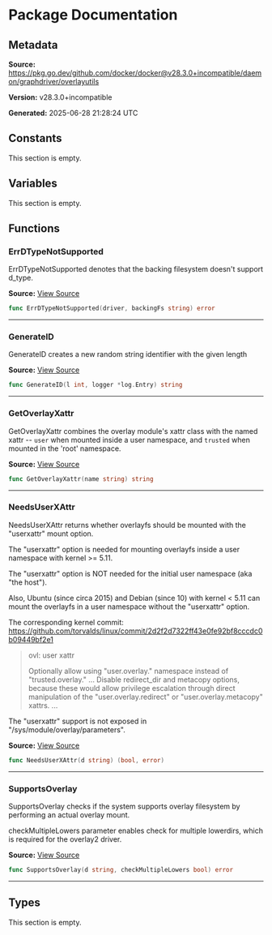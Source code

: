 # Package Documentation

## Metadata

**Source:** https://pkg.go.dev/github.com/docker/docker@v28.3.0+incompatible/daemon/graphdriver/overlayutils

**Version:** v28.3.0+incompatible

**Generated:** 2025-06-28 21:28:24 UTC

## Constants

This section is empty.

## Variables

This section is empty.

## Functions

### ErrDTypeNotSupported

ErrDTypeNotSupported denotes that the backing filesystem doesn't support d_type.

**Source:** [View Source](https://github.com/docker/docker/blob/v28.3.0/daemon/graphdriver/overlayutils/overlayutils.go#L20)  

```go
func ErrDTypeNotSupported(driver, backingFs string) error
```

---

### GenerateID

GenerateID creates a new random string identifier with the given length

**Source:** [View Source](https://github.com/docker/docker/blob/v28.3.0/daemon/graphdriver/overlayutils/randomid.go#L19)  

```go
func GenerateID(l int, logger *log.Entry) string
```

---

### GetOverlayXattr

GetOverlayXattr combines the overlay module's xattr class with the named
xattr -- `user` when mounted inside a user namespace, and `trusted` when
mounted in the 'root' namespace.

**Source:** [View Source](https://github.com/docker/docker/blob/v28.3.0/daemon/graphdriver/overlayutils/overlayutils.go#L85)  

```go
func GetOverlayXattr(name string) string
```

---

### NeedsUserXAttr

NeedsUserXAttr returns whether overlayfs should be mounted with the "userxattr" mount option.

The "userxattr" option is needed for mounting overlayfs inside a user namespace with kernel >= 5.11.

The "userxattr" option is NOT needed for the initial user namespace (aka "the host").

Also, Ubuntu (since circa 2015) and Debian (since 10) with kernel < 5.11 can mount
the overlayfs in a user namespace without the "userxattr" option.

The corresponding kernel commit: https://github.com/torvalds/linux/commit/2d2f2d7322ff43e0fe92bf8cccdc0b09449bf2e1
> ovl: user xattr
>
> Optionally allow using "user.overlay." namespace instead of "trusted.overlay."
> ...
> Disable redirect_dir and metacopy options, because these would allow privilege escalation through direct manipulation of the
> "user.overlay.redirect" or "user.overlay.metacopy" xattrs.
> ...

The "userxattr" support is not exposed in "/sys/module/overlay/parameters".

**Source:** [View Source](https://github.com/docker/docker/blob/v28.3.0/daemon/graphdriver/overlayutils/userxattr.go#L53)  

```go
func NeedsUserXAttr(d string) (bool, error)
```

---

### SupportsOverlay

SupportsOverlay checks if the system supports overlay filesystem
by performing an actual overlay mount.

checkMultipleLowers parameter enables check for multiple lowerdirs,
which is required for the overlay2 driver.

**Source:** [View Source](https://github.com/docker/docker/blob/v28.3.0/daemon/graphdriver/overlayutils/overlayutils.go#L40)  

```go
func SupportsOverlay(d string, checkMultipleLowers bool) error
```

---

## Types

This section is empty.

